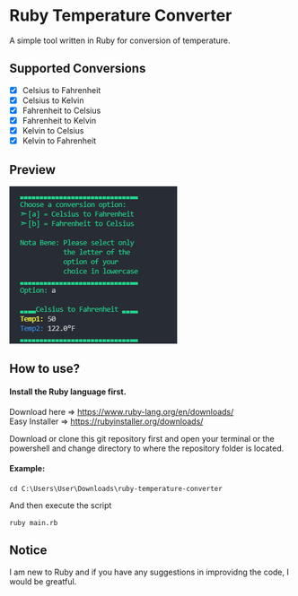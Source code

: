 # Ruby Temperature Converter
A simple tool written in Ruby for conversion of temperature.

## Supported Conversions 
- [X] Celsius to Fahrenheit
- [X] Celsius to Kelvin
- [X] Fahrenheit to Celsius
- [X] Fahrenheit to Kelvin
- [X] Kelvin to Celsius
- [X] Kelvin to Fahrenheit

## Preview
![](Preview.png)

## How to use?
#### Install the Ruby language first.
Download here => https://www.ruby-lang.org/en/downloads/ <br/>
Easy Installer => https://rubyinstaller.org/downloads/

Download or clone this git repository first and open your terminal or the <br/> powershell and change directory to where the repository folder is located.<br/>
#### Example: <br/>
```
cd C:\Users\User\Downloads\ruby-temperature-converter
```

And then execute the script <br/>
```
ruby main.rb
```

## Notice
I am new to Ruby and if you have any suggestions in improvidng the code, I would be greatful.






